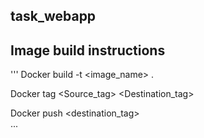## task_webapp

## Image build instructions
'''
Docker build -t <image_name> . <br/>


Docker tag <Source_tag> <Destination_tag> <br/>


Docker push <destination_tag> <br/>
...

